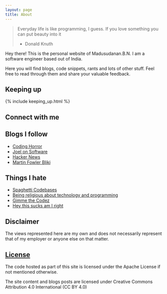 ```yaml
---
layout: page
title: About
---
```


> Everyday life is like programming, I guess. If you love something you can put beauty into it
> - Donald Knuth

Hey there! This is the personal website of Madusudanan.B.N. I am a software engineer based out of India.

Here you will find blogs, code snippets, rants and lots of other stuff. Feel free to read through them and share your valuable feedback.

Keeping up
----------
{% include keeping_up.html %}

Connect with me
---------------
<div class="connect">
<a href="http://github.com/Madusudanan" title="Github" target="_blank"><i class="fa fa-github fa-3x"></i></a>
<a href="https://www.linkedin.com/in/madusudananbn" title="LinkedIn" target="_blank"><i class="fa fa-linkedin-square fa-3x"></i></a>
<a href="mailto:b.n.madusudanan@gmail.com" title="Email" target="_blank"><i class="fa fa-envelope fa-3x"></i></a>
<a href="http://stackexchange.com/users/981400" title="Stack Exchange" target="_blank"><i class="fa fa-stack-overflow fa-3x"></i></a>
<a href="https://twitter.com/BMadusudanan" title="Twitter" target="_blank"><i class="fa fa-twitter fa-3x"></i></a>
</div>

Blogs I follow
--------------
<div id="blog_follow">    
        <ul class="buttons">
            <li><a href="http://blog.codinghorror.com/" target="_blank">Coding Horror</a></li>
            <li><a href="http://www.joelonsoftware.com/" target="_blank">Joel on Software</a></li>
            <li><a href="https://news.ycombinator.com/" target="_blank">Hacker News</a></li>
            <li><a href="http://martinfowler.com/bliki/" target="_blank">Martin Fowler Bliki</a></li>
        </ul>
</div>

Things I hate
-------------
<div id="things_hate">
        <ul class="buttons">
            <li><a href="http://programmers.stackexchange.com/questions/155488/ive-inherited-200k-lines-of-spaghetti-code-what-now" target="_blank">Spaghetti Codebases</a></li>
            <li><a href="http://simpleprogrammer.com/2013/07/08/how-religion-destroys-programmers/" target="_blank">Being religious about technology and programming</a></li>
            <li><a href="http://thedailywtf.com/articles/plz-email-me-teh-codez" target="_blank">Gimme the Codez</a></li>
            <li><a href="/blog/hey-this-sucks-am-I-right" target="_blank">Hey this sucks am I right</a></li>
        </ul>
</div>

Disclaimer
----------
The views represented here are my own and does not necessarily represent that of my employer or anyone else on that matter.

<a name="License"><u>License</u></a>
-------
The code hosted as part of this site is licensed under the Apache License if not mentioned otherwise.

The site content and blogs posts are licensed under Creative Commons Attribution 4.0 International (CC BY 4.0)
